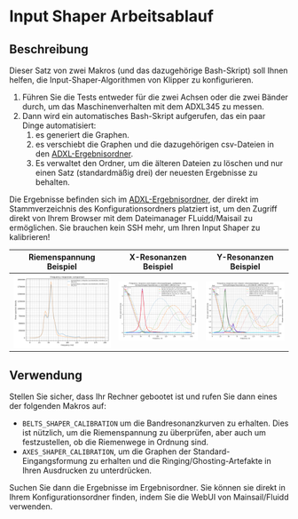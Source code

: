 # Input Shaper Arbeitsablauf

## Beschreibung

Dieser Satz von zwei Makros (und das dazugehörige Bash-Skript) soll Ihnen helfen, die Input-Shaper-Algorithmen von Klipper zu konfigurieren.

  1. Führen Sie die Tests entweder für die zwei Achsen oder die zwei Bänder durch, um das Maschinenverhalten mit dem ADXL345 zu messen. 
  2. Dann wird ein automatisches Bash-Skript aufgerufen, das ein paar Dinge automatisiert:
     1. es generiert die Graphen.
     2. es verschiebt die Graphen und die dazugehörigen csv-Dateien in den [ADXL-Ergebnisordner](./../../adxl_results/).
     3. Es verwaltet den Ordner, um die älteren Dateien zu löschen und nur einen Satz (standardmäßig drei) der neuesten Ergebnisse zu behalten.

Die Ergebnisse befinden sich im [ADXL-Ergebnisordner](./../../adxl_results/), der direkt im Stammverzeichnis des Konfigurationsordners platziert ist, um den Zugriff direkt von Ihrem Browser mit dem Dateimanager FLuidd/Maisail zu ermöglichen. Sie brauchen kein SSH mehr, um Ihren Input Shaper zu kalibrieren!

| Riemenspannung Beispiel | X-Resonanzen Beispiel | Y-Resonanzen Beispiel |
|:----------------------:|:----------------------:|:---------------------:|
| ![Riemenspannung Beispiel](./images/resonances_belts_example.png) | ![X-Resonanzen Beispiel](./images/resonances_x_example.png) | ![Y-Resonanzen Beispiel](./images/resonances_y_example.png) |

## Verwendung

Stellen Sie sicher, dass Ihr Rechner gebootet ist und rufen Sie dann eines der folgenden Makros auf:
  - `BELTS_SHAPER_CALIBRATION` um die Bandresonanzkurven zu erhalten. Dies ist nützlich, um die Riemenspannung zu überprüfen, aber auch um festzustellen, ob die Riemenwege in Ordnung sind.
  - `AXES_SHAPER_CALIBRATION`, um die Graphen der Standard-Eingangsformung zu erhalten und die Ringing/Ghosting-Artefakte in Ihren Ausdrucken zu unterdrücken.

Suchen Sie dann die Ergebnisse im Ergebnisordner. Sie können sie direkt in Ihrem Konfigurationsordner finden, indem Sie die WebUI von Mainsail/Fluidd verwenden.

